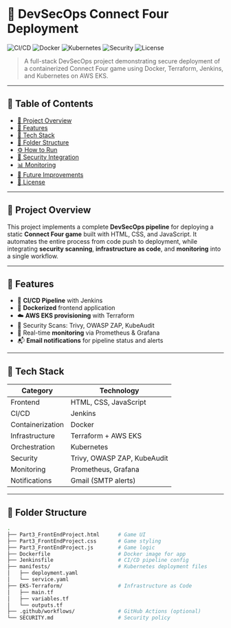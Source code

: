 # 🚀 DevSecOps Connect Four Deployment

![CI/CD](https://img.shields.io/badge/Jenkins-CI%2FCD-blue)
![Docker](https://img.shields.io/badge/Docker-Containerized-blue)
![Kubernetes](https://img.shields.io/badge/K8s-Deployed-green)
![Security](https://img.shields.io/badge/Security-Scanned-critical)
![License](https://img.shields.io/badge/license-MIT-blue.svg)

> A full-stack DevSecOps project demonstrating secure deployment of a containerized Connect Four game using Docker, Terraform, Jenkins, and Kubernetes on AWS EKS.

---

## 📌 Table of Contents

- [🎯 Project Overview](#-project-overview)
- [🧠 Features](#-features)
- [🧰 Tech Stack](#-tech-stack)
- [📁 Folder Structure](#-folder-structure)
- [⚙️ How to Run](#️-how-to-run)
- [🔐 Security Integration](#-security-integration)
- [📊 Monitoring](#-monitoring)
- [📌 Future Improvements](#-future-improvements)
- [📜 License](#-license)

---

## 🎯 Project Overview

This project implements a complete **DevSecOps pipeline** for deploying a static **Connect Four game** built with HTML, CSS, and JavaScript. It automates the entire process from code push to deployment, while integrating **security scanning**, **infrastructure as code**, and **monitoring** into a single workflow.

---

## 🧠 Features

- 🔄 **CI/CD Pipeline** with Jenkins
- 🐳 **Dockerized** frontend application
- ☁️ **AWS EKS provisioning** with Terraform
- 🔐 Security Scans: Trivy, OWASP ZAP, KubeAudit
- 🧠 Real-time **monitoring** via Prometheus & Grafana
- 📬 **Email notifications** for pipeline status and alerts

---

## 🧰 Tech Stack

| Category        | Technology          |
|----------------|---------------------|
| Frontend       | HTML, CSS, JavaScript |
| CI/CD          | Jenkins             |
| Containerization | Docker            |
| Infrastructure | Terraform + AWS EKS |
| Orchestration  | Kubernetes          |
| Security       | Trivy, OWASP ZAP, KubeAudit |
| Monitoring     | Prometheus, Grafana |
| Notifications  | Gmail (SMTP alerts) |

---

## 📁 Folder Structure

```bash
.
├── Part3_FrontEndProject.html      # Game UI
├── Part3_FrontEndProject.css       # Game styling
├── Part3_FrontEndProject.js        # Game logic
├── Dockerfile                      # Docker image for app
├── Jenkinsfile                     # CI/CD pipeline config
├── manifests/                      # Kubernetes deployment files
│   ├── deployment.yaml
│   └── service.yaml
├── EKS-Terraform/                  # Infrastructure as Code
│   ├── main.tf
│   ├── variables.tf
│   └── outputs.tf
├── .github/workflows/              # GitHub Actions (optional)
└── SECURITY.md                     # Security policy
